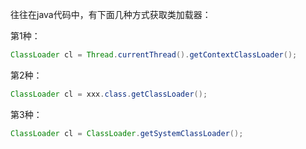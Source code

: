 
往往在java代码中，有下面几种方式获取类加载器：

第1种：
```java
ClassLoader cl = Thread.currentThread().getContextClassLoader();
```
第2种：
```java
ClassLoader cl = xxx.class.getClassLoader();
```
第3种：
```java
ClassLoader cl = ClassLoader.getSystemClassLoader();
```